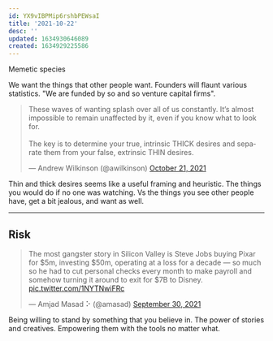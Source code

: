 ```yaml
---
id: YX9vIBPMip6rshbPEWsaI
title: '2021-10-22'
desc: ''
updated: 1634930646089
created: 1634929225586
---
```


Memetic species

We want the things that other people want. Founders will flaunt various statistics. "We are funded by so and so venture capital firms".

<blockquote class="twitter-tweet"><p lang="en" dir="ltr">These waves of wanting splash over all of us constantly. It’s almost impossible to remain unaffected by it, even if you know what to look for.<br><br>The key is to determine your true, intrinsic THICK desires and separate them from your false, extrinsic THIN desires.</p>&mdash; Andrew Wilkinson (@awilkinson) <a href="https://twitter.com/awilkinson/status/1451256238906425354?ref_src=twsrc%5Etfw">October 21, 2021</a></blockquote> <script async src="https://platform.twitter.com/widgets.js" charset="utf-8"></script>

Thin and thick desires seems like a useful framing and heuristic. The things you would do if no one was watching. Vs the things you see other people have, get a bit jealous, and want as well.


---

## Risk

<blockquote class="twitter-tweet"><p lang="en" dir="ltr">The most gangster story in Silicon Valley is Steve Jobs buying Pixar for $5m, investing $50m, operating at a loss for a decade — so much so he had to cut personal checks every month to make payroll and somehow turning it around to exit for $7B to Disney. <a href="https://t.co/1NYTNwiFRc">pic.twitter.com/1NYTNwiFRc</a></p>&mdash; Amjad Masad ⠕ (@amasad) <a href="https://twitter.com/amasad/status/1443430579454681090?ref_src=twsrc%5Etfw">September 30, 2021</a></blockquote> <script async src="https://platform.twitter.com/widgets.js" charset="utf-8"></script>

Being willing to stand by something that you believe in. The power of stories and creatives. Empowering them with the tools no matter what.